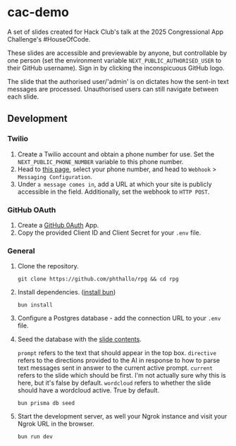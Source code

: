 # cac-demo

A set of slides created for Hack Club's talk at the 2025 Congressional App Challenge's #HouseOfCode.

These slides are accessible and previewable by anyone, but controllable by one person (set the environment variable `NEXT_PUBLIC_AUTHORISED_USER` to their GitHub username). Sign in by clicking the inconspicuous GitHub logo.

The slide that the authorised user/'admin' is on dictates how the sent-in text messages are processed. Unauthorised users can still navigate between each slide. 

## Development
### Twilio
1. Create a Twilio account and obtain a phone number for use. Set the `NEXT_PUBLIC_PHONE_NUMBER` variable to this phone number.
2. Head to [this page](https://console.twilio.com/us1/develop/phone-numbers/manage/incoming), select your phone number, and head to `Webhook` > `Messaging Configuration`. 
3. Under `a message comes in`, add a URL at which your site is publicly accessible in the field. Additionally, set the webhook to `HTTP POST`.

### GitHub OAuth
1. Create a [GitHub 0Auth](https://docs.github.com/en/apps/oauth-apps/building-oauth-apps/creating-an-oauth-app) App.
2. Copy the provided Client ID and Client Secret for your `.env` file.

### General
1. Clone the repository.
    ```
    git clone https://github.com/phthallo/rpg && cd rpg
    ```

2. Install dependencies. ([install bun](https://bun.sh/docs/installation))
    ```
    bun install 
    ```

3. Configure a Postgres database - add the connection URL to your `.env` file.


4. Seed the database with the [slide contents](/prisma/seed.ts). 

   `prompt` refers to the text that should appear in the top box.
   `directive` refers to the directions provided to the AI in response to how to parse text messages sent in answer to the current active prompt.
   `current` refers to the slide which should be first. I'm not actually sure why this is here, but it's false by default.
   `wordcloud` refers to whether the slide should have a wordcloud active. True by default.

   ```
   bun prisma db seed
   ```

5. Start the development server, as well your Ngrok instance and visit your Ngrok URL in the browser.
   ```
   bun run dev
   ```